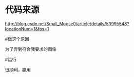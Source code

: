 # 代码来源

http://blog.csdn.net/Small_Mouse0/article/details/53995548?locationNum=1&fps=1


#做这个原因

为了弄到符合我要求的图像

#运行

很顺利，能用
